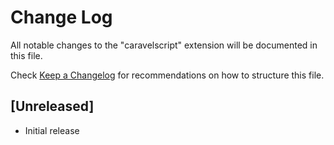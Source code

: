 # Change Log

All notable changes to the "caravelscript" extension will be documented in this file.

Check [Keep a Changelog](http://keepachangelog.com/) for recommendations on how to structure this file.

## [Unreleased]

- Initial release